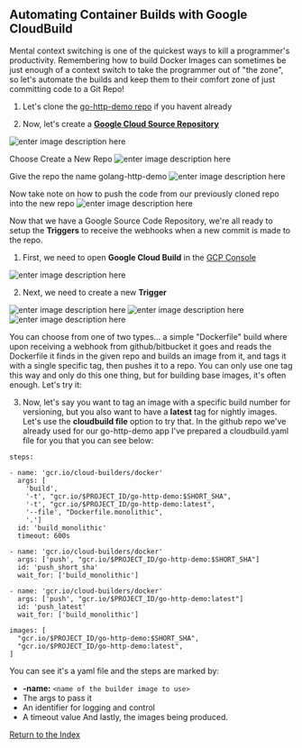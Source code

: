 ## Automating Container Builds with Google CloudBuild

Mental context switching is one of the quickest ways to kill a programmer's productivity. Remembering how to build Docker Images can sometimes be just enough of a context switch to take the programmer out of "the zone", so let's automate the builds and keep them to their comfort zone of just committing code to a Git Repo!

 1. Let's clone the [go-http-demo repo](https://github.com/janderton/golang-http-demo.git) if you havent already
 
 2. Now, let's create a [**Google Cloud Source Repository**](https://source.cloud.google.com/)

![enter image description here](https://github.com/Burwood/containers101/raw/master/containers_lab/images/GCSR_Add_Repo.png)

Choose Create a New Repo
![enter image description here](https://github.com/Burwood/containers101/raw/master/containers_lab/images/GCSR_Create_New_Repo.png)

Give the repo the name golang-http-demo
![enter image description here](https://github.com/Burwood/containers101/raw/master/containers_lab/images/GCSR_New_Repo_Name.png)

Now take note on how to push the code from our previously cloned repo into the new repo
![enter image description here](https://github.com/Burwood/containers101/raw/master/containers_lab/images/GCSR_Push_Local_Code.png)

Now that we have a Google Source Code Repository, we're all ready to setup the **Triggers** to receive the webhooks when a new commit is made to the repo.

 1. First, we need to open **Google Cloud Build** in the [GCP Console](https://console.cloud.google.com/cloud-build/builds)

![enter image description here](https://github.com/Burwood/containers101/raw/master/containers_lab/images/GCP_CloudBuild.png)

 2. Next, we need to create a new **Trigger**

![enter image description here](https://github.com/Burwood/containers101/raw/master/containers_lab/images/GCP_CloudBuild_Create_Trigger.png)
![enter image description here](https://github.com/Burwood/containers101/raw/master/containers_lab/images/GCP_CloudBuild_Create_Trigger_GCSR.png)
![enter image description here](https://github.com/Burwood/containers101/raw/master/containers_lab/images/GCP_CloudBuild_Create_Trigger_Docker_Options.png)

You can choose from one of two types... a simple "Dockerfile" build where upon receiving a webhook from github/bitbucket it goes and reads the Dockerfile it finds in the given repo and builds an image from it, and tags it with a single specific tag, then pushes it to a repo. You can only use one tag this way and only do this one thing, but for building base images, it's often enough. Let's try it:


 3. Now, let's say you want to tag an image with a specific build number for versioning, but you also want to have a **latest** tag for nightly images. Let's use the **cloudbuild file** option to try that. In the github repo we've already used for our go-http-demo app I've prepared a cloudbuild.yaml file for you that you can see below:

```
steps:

- name: 'gcr.io/cloud-builders/docker'
  args: [
    'build',
    '-t', "gcr.io/$PROJECT_ID/go-http-demo:$SHORT_SHA",
    '-t', "gcr.io/$PROJECT_ID/go-http-demo:latest",
    '--file', "Dockerfile.monolithic",
    '.']
  id: 'build_monolithic'
  timeout: 600s

- name: 'gcr.io/cloud-builders/docker'
  args: ['push', "gcr.io/$PROJECT_ID/go-http-demo:$SHORT_SHA"]
  id: 'push_short_sha'
  wait_for: ['build_monolithic']

- name: 'gcr.io/cloud-builders/docker'
  args: ['push', "gcr.io/$PROJECT_ID/go-http-demo:latest"]
  id: 'push_latest'
  wait_for: ['build_monolithic']

images: [
  "gcr.io/$PROJECT_ID/go-http-demo:$SHORT_SHA",
  "gcr.io/$PROJECT_ID/go-http-demo:latest",
]
```

You can see it's a yaml file and the steps are marked by:
 * **-name:** ```<name of the builder image to use>```
 * The args to pass it
 * An identifier for logging and control
 * A timeout value
And lastly, the images being produced.


[Return to the Index](https://github.com/Burwood/containers101/blob/master/containers_lab/README.md)

